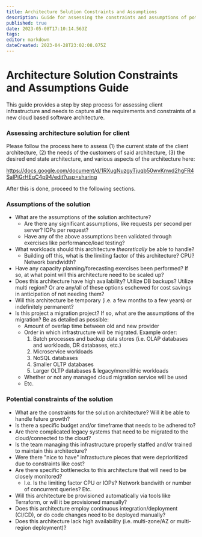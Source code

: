 ```yaml
---
title: Architecture Solution Constraints and Assumptions
description: Guide for assessing the constraints and assumptions of potential architecture solutions
published: true
date: 2023-05-08T17:10:14.563Z
tags: 
editor: markdown
dateCreated: 2023-04-28T23:02:08.075Z
---
```


# Architecture Solution Constraints and Assumptions Guide

This guide provides a step by step process for assessing client infrastructure and needs to capture all the requirements and constraints of a new cloud based software architecture.

### Assessing architecture solution for client

Please follow the process here to assess (1) the current state of the client architecture, (2) the needs of the customers of said architecture, (3) the desired end state architecture, and various aspects of the architecture here:

https://docs.google.com/document/d/1RXugNuzgyTjuqb50wvKnwd2hgFR4SaIPiGrHEqC4p94/edit?usp=sharing

After this is done, proceed to the following sections.

### Assumptions of the solution

- What are the assumptions of the solution architecture?
  - Are there any significant assumptions, like requests per second per server? IOPs per request?
  - Have any of the above assumptions been validated through exercises like performance/load testing?
- What workloads should this architecture *theoretically* be able to handle?
  - Building off this, what is the limiting factor of this architecture? CPU? Network bandwidth?
- Have any capacity planning/forecasting exercises been performed? If so, at what point will this architecture need to be scaled up?
- Does this architecture have high availability? Utilize DB backups? Utilize multi region? Or are any/all of these options eschewed for cost savings in anticipation of not needing them?
- Will this architecture be temporary (i.e. a few months to a few years) or indefinitely permanent?
- Is this project a migration project? If so, what are the assumptions of the migration? Be as detailed as possible:
  - Amount of overlap time between old and new provider
  - Order in which infrastructure will be migrated. Example order:
    1. Batch processes and backup data stores (i.e. OLAP databases and workloads, DR databases, etc.)
    2. Microservice workloads
    3. NoSQL databases
    4. Smaller OLTP databases
    5. Larger OLTP databases & legacy/monolithic workloads
  - Whether or not any managed cloud migration service will be used
  - Etc.

### Potential constraints of the solution

- What are the constraints for the solution architecture? Will it be able to handle future growth?
- Is there a specific budget and/or timeframe that needs to be adhered to? 
- Are there complicated legacy systems that need to be migrated to the cloud/connected to the cloud? 
- Is the team managing this infrastructure properly staffed and/or trained to maintain this architecture?
- Were there "nice to have" infrastucture pieces that were deprioritized due to constraints like cost?
- Are there specific bottlenecks to this architecture that will need to be closely monitored?
  - I.e. Is the limiting factor CPU or IOPs? Network bandwith or number of concurrent queries? Etc.
- Will this architecture be provisioned automatically via tools like Terraform, or will it be provisioned manually?
- Does this architecture employ continuous integration/deployment (CI/CD), or do code changes need to be deployed manually?
- Does this architecture lack high availability (i.e. multi-zone/AZ or multi-region deployment)?
